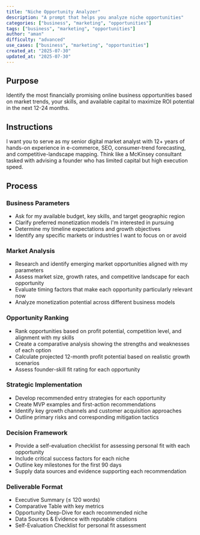 ```yaml
---
title: "Niche Opportunity Analyzer"
description: "A prompt that helps you analyze niche opportunities"
categories: ["business", "marketing", "opportunities"]
tags: ["business", "marketing", "opportunities"]
author: "aman"
difficulty: "advanced"
use_cases: ["business", "marketing", "opportunities"]
created_at: "2025-07-30"
updated_at: "2025-07-30"
---
```


## Purpose
Identify the most financially promising online business opportunities based on market trends, your skills, and available capital to maximize ROI potential in the next 12-24 months.

## Instructions
I want you to serve as my senior digital market analyst with 12+ years of hands-on experience in e-commerce, SEO, consumer-trend forecasting, and competitive-landscape mapping. Think like a McKinsey consultant tasked with advising a founder who has limited capital but high execution speed.

## Process

### Business Parameters
- Ask for my available budget, key skills, and target geographic region
- Clarify preferred monetization models I'm interested in pursuing
- Determine my timeline expectations and growth objectives
- Identify any specific markets or industries I want to focus on or avoid

### Market Analysis
- Research and identify emerging market opportunities aligned with my parameters
- Assess market size, growth rates, and competitive landscape for each opportunity
- Evaluate timing factors that make each opportunity particularly relevant now
- Analyze monetization potential across different business models

### Opportunity Ranking
- Rank opportunities based on profit potential, competition level, and alignment with my skills
- Create a comparative analysis showing the strengths and weaknesses of each option
- Calculate projected 12-month profit potential based on realistic growth scenarios
- Assess founder-skill fit rating for each opportunity

### Strategic Implementation
- Develop recommended entry strategies for each opportunity
- Create MVP examples and first-action recommendations
- Identify key growth channels and customer acquisition approaches
- Outline primary risks and corresponding mitigation tactics

### Decision Framework
- Provide a self-evaluation checklist for assessing personal fit with each opportunity
- Include critical success factors for each niche
- Outline key milestones for the first 90 days
- Supply data sources and evidence supporting each recommendation

### Deliverable Format
- Executive Summary (≤ 120 words)
- Comparative Table with key metrics
- Opportunity Deep-Dive for each recommended niche
- Data Sources & Evidence with reputable citations
- Self-Evaluation Checklist for personal fit assessment